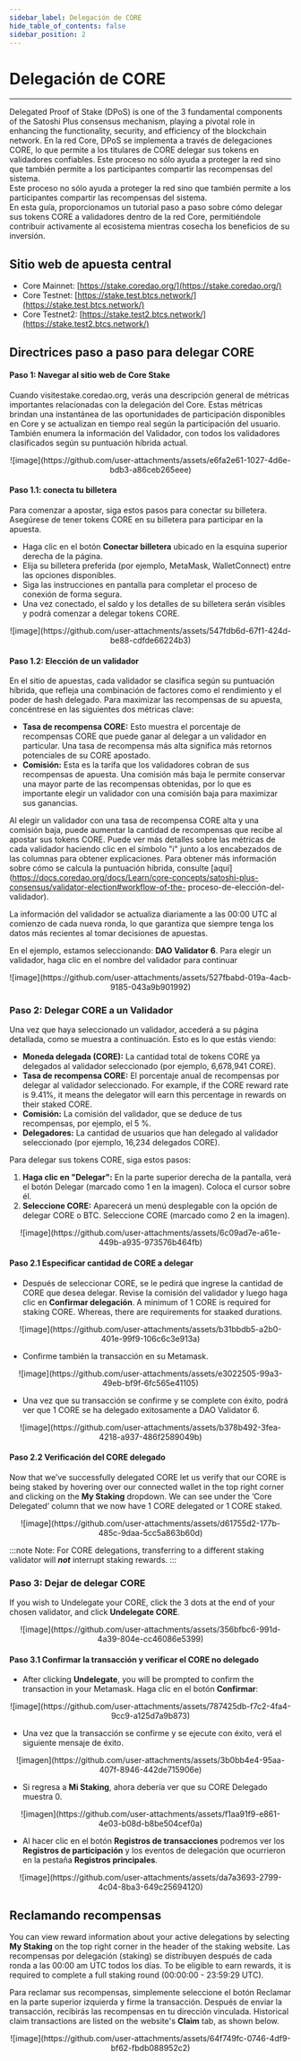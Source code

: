 ```yaml
---
sidebar_label: Delegación de CORE
hide_table_of_contents: false
sidebar_position: 2
---
```


# Delegación de CORE

---

Delegated Proof of Stake (DPoS) is one of the 3 fundamental components of the Satoshi Plus consensus mechanism, playing a pivotal role in enhancing the functionality, security, and efficiency of the blockchain network. En la red Core, DPoS se implementa a través de delegaciones CORE, lo que permite a los titulares de CORE delegar sus tokens en validadores confiables. Este proceso no sólo ayuda a proteger la red sino que también permite a los participantes compartir las recompensas del sistema.\
Este proceso no sólo ayuda a proteger la red sino que también permite a los participantes compartir las recompensas del sistema.\
En esta guía, proporcionamos un tutorial paso a paso sobre cómo delegar sus tokens CORE a validadores dentro de la red Core, permitiéndole contribuir activamente al ecosistema mientras cosecha los beneficios de su inversión.

## Sitio web de apuesta central

- Core Mainnet: [https://stake.coredao.org/](https://stake.coredao.org/)
- Core Testnet: [https://stake.test.btcs.network/](https://stake.test.btcs.network/)
- Core Testnet2: [https://stake.test2.btcs.network/](https://stake.test2.btcs.network/)

## Directrices paso a paso para delegar CORE

#### Paso 1: Navegar al sitio web de Core Stake

Cuando visitestake.coredao.org, verás una descripción general de métricas importantes relacionadas con la delegación del Core. Estas métricas brindan una instantánea de las oportunidades de participación disponibles en Core y se actualizan en tiempo real según la participación del usuario. También enumera la información del Validador, con todos los validadores clasificados según su puntuación híbrida actual.

<p align="center">
![image](https://github.com/user-attachments/assets/e6fa2e61-1027-4d6e-bdb3-a86ceb265eee)
</p>

#### Paso 1.1: conecta tu billetera

Para comenzar a apostar, siga estos pasos para conectar su billetera. Asegúrese de tener tokens CORE en su billetera para participar en la apuesta.

- Haga clic en el botón **Conectar billetera** ubicado en la esquina superior derecha de la página.
- Elija su billetera preferida (por ejemplo, MetaMask, WalletConnect) entre las opciones disponibles.
- Siga las instrucciones en pantalla para completar el proceso de conexión de forma segura.
- Una vez conectado, el saldo y los detalles de su billetera serán visibles y podrá comenzar a delegar tokens CORE.

<p align="center">
![image](https://github.com/user-attachments/assets/547fdb6d-67f1-424d-be88-cdfde66224b3)
</p>

#### Paso 1.2: Elección de un validador

En el sitio de apuestas, cada validador se clasifica según su puntuación híbrida, que refleja una combinación de factores como el rendimiento y el poder de hash delegado. Para maximizar las recompensas de su apuesta, concéntrese en las siguientes dos métricas clave:

- **Tasa de recompensa CORE:** Esto muestra el porcentaje de recompensas CORE que puede ganar al delegar a un validador en particular. Una tasa de recompensa más alta significa más retornos potenciales de su CORE apostado.
- **Comisión:** Esta es la tarifa que los validadores cobran de sus recompensas de apuesta. Una comisión más baja le permite conservar una mayor parte de las recompensas obtenidas, por lo que es importante elegir un validador con una comisión baja para maximizar sus ganancias.

Al elegir un validador con una tasa de recompensa CORE alta y una comisión baja, puede aumentar la cantidad de recompensas que recibe al apostar sus tokens CORE. Puede ver más detalles sobre las métricas de cada validador haciendo clic en el símbolo "i" junto a los encabezados de las columnas para obtener explicaciones. Para obtener más información sobre cómo se calcula la puntuación híbrida, consulte [aquí](https://docs.coredao.org/docs/Learn/core-concepts/satoshi-plus-consensus/validator-election#workflow-of-the- proceso-de-elección-del-validador).

La información del validador se actualiza diariamente a las 00:00 UTC al comienzo de cada nueva ronda, lo que garantiza que siempre tenga los datos más recientes al tomar decisiones de apuestas.

En el ejemplo, estamos seleccionando: **DAO Validator 6**. Para elegir un validador, haga clic en el nombre del validador para continuar

<p align="center">
![image](https://github.com/user-attachments/assets/527fbabd-019a-4acb-9185-043a9b901992)
</p>

### Paso 2: Delegar CORE a un Validador

Una vez que haya seleccionado un validador, accederá a su página detallada, como se muestra a continuación. Esto es lo que estás viendo:

- **Moneda delegada (CORE):** La cantidad total de tokens CORE ya delegados al validador seleccionado (por ejemplo, 6,678,941 CORE).
- **Tasa de recompensa CORE:** El porcentaje anual de recompensas por delegar al validador seleccionado. For example, if the CORE reward rate is 9.41%, it means the delegator will earn this percentage in rewards on their staked CORE.
- **Comisión:** La comisión del validador, que se deduce de tus recompensas, por ejemplo, el 5 %.
- **Delegadores:** La cantidad de usuarios que han delegado al validador seleccionado (por ejemplo, 16,234 delegados CORE).

Para delegar sus tokens CORE, siga estos pasos:

1. **Haga clic en "Delegar":** En la parte superior derecha de la pantalla, verá el botón Delegar (marcado como 1 en la imagen). Coloca el cursor sobre él.
2. **Seleccione CORE:** Aparecerá un menú desplegable con la opción de delegar CORE o BTC. Seleccione CORE (marcado como 2 en la imagen).

<p align="center">
![image](https://github.com/user-attachments/assets/6c09ad7e-a61e-449b-a935-973576b464fb)</p>

#### Paso 2.1 Especificar cantidad de CORE a delegar

- Después de seleccionar CORE, se le pedirá que ingrese la cantidad de CORE que desea delegar. Revise la comisión del validador y luego haga clic en **Confirmar delegación**. A minimum of 1 CORE is required for staking CORE. Whereas, there are requirements for staaked durations.

<p align="center">
![image](https://github.com/user-attachments/assets/b31bbdb5-a2b0-401e-99f9-106c6c3e913a)
</p>

- Confirme también la transacción en su Metamask.

<p align="center">
![image](https://github.com/user-attachments/assets/e3022505-99a3-49eb-bf9f-6fc565e41105)
</p>

- Una vez que su transacción se confirme y se complete con éxito, podrá ver que 1 CORE se ha delegado exitosamente a DAO Validator 6.

<p align="center">
![image](https://github.com/user-attachments/assets/b378b492-3fea-4218-a937-486f2589049b)
</p>

#### Paso 2.2 Verificación del CORE delegado

Now that we’ve successfully delegated CORE let us verify that our CORE is being staked by hovering over our connected wallet in the top right corner and clicking on the **My Staking** dropdown. We can see under the ‘Core Delegated’ column that we now have 1 CORE delegated or 1 CORE staked.

<p align="center">
![image](https://github.com/user-attachments/assets/d61755d2-177b-485c-9daa-5cc5a863b60d)</p>

:::note
Note: For CORE delegations, transferring to a different staking validator will **_not_** interrupt staking rewards.
:::

### Paso 3: Dejar de delegar CORE

If you wish to Undelegate your CORE, click the 3 dots at the end of your chosen validator, and click **Undelegate CORE**.

<p align="center">
![image](https://github.com/user-attachments/assets/356bfbc6-991d-4a39-804e-cc46086e5399)</p>

#### Paso 3.1 Confirmar la transacción y verificar el CORE no delegado

- After clicking **Undelegate**, you will be prompted to confirm the transaction in your Metamask. Haga clic en el botón **Confirmar**:

<p align="center">
![image](https://github.com/user-attachments/assets/787425db-f7c2-4fa4-9cc9-a125d7a9b873)</p>

- Una vez que la transacción se confirme y se ejecute con éxito, verá el siguiente mensaje de éxito.

<p align="center">
![imagen](https://github.com/user-attachments/assets/3b0bb4e4-95aa-407f-8946-442de715906e)
</p>

- Si regresa a **Mi Staking**, ahora debería ver que su CORE Delegado muestra 0.

<p align="center">
![imagen](https://github.com/user-attachments/assets/f1aa91f9-e861-4e03-b08d-b8be504cef0a)
</p>

- Al hacer clic en el botón **Registros de transacciones** podremos ver los **Registros de participación** y los eventos de delegación que ocurrieron en la pestaña **Registros principales**.

<p align="center">
![image](https://github.com/user-attachments/assets/da7a3693-2799-4c04-8ba3-649c25694120)
</p>

## Reclamando recompensas

You can view reward information about your active delegations by selecting **My Staking** on the top right corner in the header of the staking website. Las recompensas por delegación (staking) se distribuyen después de cada ronda a las 00:00 am UTC todos los días. To be eligible to earn rewards, it is required to complete a full staking round (00:00:00 - 23:59:29 UTC).

Para reclamar sus recompensas, simplemente seleccione el botón Reclamar en la parte superior izquierda y firme la transacción. Después de enviar la transacción, recibirás las recompensas en tu dirección vinculada. Historical claim transactions are listed on the website's **Claim** tab, as shown below.

<p align="center">
![image](https://github.com/user-attachments/assets/64f749fc-0746-4df9-bf62-fbdb088952c2)
</p>
